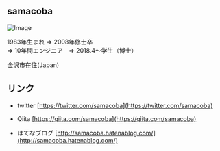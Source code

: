 ## samacoba

![Image](https://avatars3.githubusercontent.com/u/18510726?s=400&u=9673181be183602689de6de5891e9fb1513d44cd&v=4)

1983年生まれ ⇒ 2008年修士卒  
⇒ 10年間エンジニア　⇒ 2018.4～学生（博士）

金沢市在住(Japan)

## リンク
* twitter
[https://twitter.com/samacoba](https://twitter.com/samacoba)

* Qiita
[https://qiita.com/samacoba](https://qiita.com/samacoba)

* はてなブログ
[http://samacoba.hatenablog.com/](http://samacoba.hatenablog.com/)



